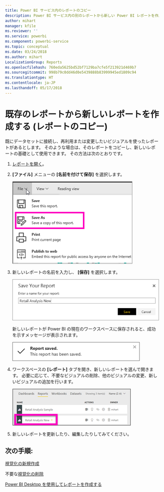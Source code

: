 ```yaml
---
title: Power BI サービス内のレポートのコピー
description: Power BI サービス内の別のレポートから新しい Power BI レポートを作成します。
author: mihart
manager: kfile
ms.reviewer: ''
ms.service: powerbi
ms.component: powerbi-service
ms.topic: conceptual
ms.date: 03/24/2018
ms.author: mihart
LocalizationGroup: Reports
ms.openlocfilehash: 760eda5625bd52bf7129ba7cfe5f213921d469b7
ms.sourcegitcommit: 998b79c0dd46d0e5439888b83999945ed1809c94
ms.translationtype: HT
ms.contentlocale: ja-JP
ms.lasthandoff: 05/17/2018
---
```

# <a name="create-a-new-report-from-an-existing-report-copy-a-report"></a>既存のレポートから新しいレポートを作成する (レポートのコピー)
既にデータセットに接続し、再利用または変更したいビジュアルを使ったレポートがあるとします。  そのような場合は、そのレポートをコピーし、新しいレポートの基礎として使用できます。  その方法は次のとおりです。

1. [レポートを開く](service-report-open.md)。
2. **[ファイル]** メニューの **[名前を付けて保存]** を選択します。
   
   ![](media/power-bi-report-copy/powerbi-save-as.png)
3. 新しいレポートの名前を入力し、 **[保存]** を選択します。
   
   ![](media/power-bi-report-copy/savereport.png)
   
   新しいレポートが Power BI の現在のワークスペースに保存されると、成功を示すメッセージが表示されます。
   
   ![](media/power-bi-report-copy/savesuccess1.png)
4. ワークスペースの **[レポート]** タブを開き、新しいレポートを選んで開きます。 必要に応じて、不要なビジュアルの削除、他のビジュアルの変更、新しいビジュアルの追加を行います。
   
   ![](media/power-bi-report-copy/power-bi-workspace.png)
5. 新しいレポートを更新したり、編集したりしてみてください。

## <a name="next-steps"></a>次の手順:
[視覚化の新規作成](power-bi-report-add-visualizations-ii.md)

不要な[視覚化の削除](service-delete.md)

[Power BI Desktop を使用してレポートを作成する](desktop-report-view.md)
